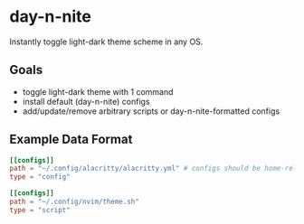 # day-n-nite

Instantly toggle light-dark theme scheme in any OS.

## Goals
- toggle light-dark theme with 1 command
- install default (day-n-nite) configs
- add/update/remove arbitrary scripts or day-n-nite-formatted configs

## Example Data Format
```toml
[[configs]]
path = "~/.config/alacritty/alacritty.yml" # configs should be home-relative unless specified as absolute
type = "config"

[[configs]]
path = "~/.config/nvim/theme.sh"
type = "script"
```
